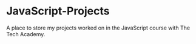 # JavaScript-Projects
 A place to store my projects worked on in the JavaScript course with The Tech Academy.
